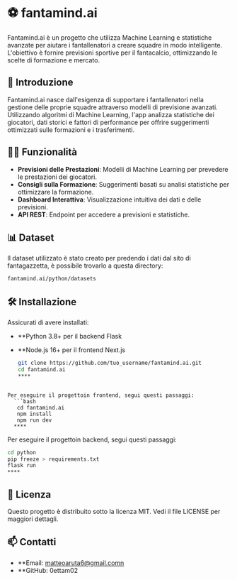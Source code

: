 #  ⚽ fantamind.ai
Fantamind.ai è un progetto che utilizza Machine Learning e statistiche avanzate per aiutare i fantallenatori a creare squadre in modo intelligente. L'obiettivo è fornire previsioni sportive per il fantacalcio, ottimizzando le scelte di formazione e mercato.

## 📌 Introduzione
Fantamind.ai nasce dall'esigenza di supportare i fantallenatori nella gestione delle proprie squadre attraverso modelli di previsione avanzati. Utilizzando algoritmi di Machine Learning, l'app analizza statistiche dei giocatori, dati storici e fattori di performance per offrire suggerimenti ottimizzati sulle formazioni e i trasferimenti.

## 🧑‍💻 Funzionalità
- **Previsioni delle Prestazioni**: Modelli di Machine Learning per prevedere le prestazioni dei giocatori.
- **Consigli sulla Formazione**: Suggerimenti basati su analisi statistiche per ottimizzare la formazione.
- **Dashboard Interattiva**: Visualizzazione intuitiva dei dati e delle previsioni.
- **API REST**: Endpoint per accedere a previsioni e statistiche.

## 📊 Dataset

Il dataset utilizzato è stato creato per predendo i dati dal sito di fantagazzetta, è possibile trovarlo a questa directory:
```bash
fantamind.ai/python/datasets
```

## 🛠️ Installazione
Assicurati di avere installati:

- **Python 3.8+ per il backend Flask
- **Node.js 16+ per il frontend Next.js

   ```bash
   git clone https://github.com/tuo_username/fantamind.ai.git
   cd fantamind.ai
   ****
 ```

Per eseguire il progettoin frontend, segui questi passaggi:
   ```bash
    cd fantamind.ai
    npm install
    npm run dev
   ****
 ```

Per eseguire il progettoin backend, segui questi passaggi:

   ```bash
   cd python
   pip freeze > requirements.txt
   flask run
   ****
   ```
## 📜 Licenza

Questo progetto è distribuito sotto la licenza MIT. Vedi il file LICENSE per maggiori dettagli.

## 📫 Contatti 
- **Email: matteoaruta6@gmail.comn
- **GitHub: 0ettam02


